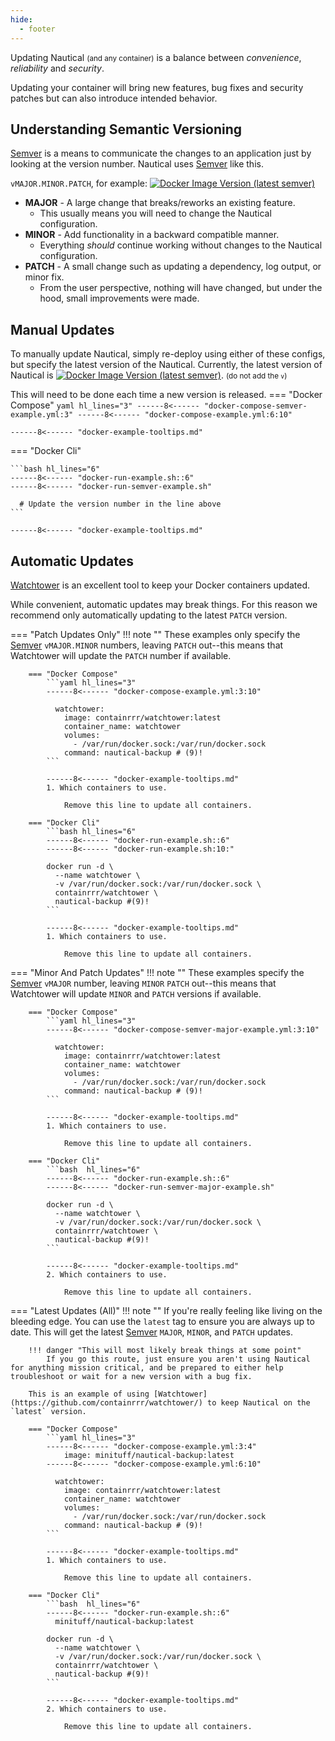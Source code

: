 ```yaml
---
hide:
  - footer
---
```


Updating Nautical <small>(and any container)</small> is a balance between *convenience*, *reliability* and *security*.

Updating your container will bring new features, bug fixes and security patches but can also introduce intended behavior.


## Understanding Semantic Versioning
[Semver](https://semver.org) is a means to communicate the changes to an application just by looking at the version number.
Nautical uses [Semver](https://semver.org) like this.

`vMAJOR.MINOR.PATCH`, for example:
<a href="https://hub.docker.com/r/minituff/nautical-backup"><img alt="Docker Image Version (latest semver)" src="https://img.shields.io/docker/v/minituff/nautical-backup/latest?label= " /></a>

* **MAJOR** - A large change that breaks/reworks an existing feature. 
    * This usually means you will need to change the Nautical configuration.
* **MINOR** - Add functionality in a backward compatible manner.
    * Everything *should* continue working without changes to the Nautical configuration.
* **PATCH** - A small change such as updating a dependency, log output, or minor fix.
    * From the user perspective, nothing will have changed, but under the hood, small improvements were made.

## Manual Updates
To manually update Nautical, simply re-deploy using either of these configs, but specify the latest version of the Nautical.
Currently, the latest version of Nautical is <a href="https://hub.docker.com/r/minituff/nautical-backup"><img alt="Docker Image Version (latest semver)" src="https://img.shields.io/docker/v/minituff/nautical-backup/latest?label= " /></a>. <small>(do not add the `v`)</small>

This will need to be done each time a new version is released.
=== "Docker Compose"
    ```yaml hl_lines="3"
    ------8<------ "docker-compose-semver-example.yml:3"
    ------8<------ "docker-compose-example.yml:6:10"
    ```
    
    ------8<------ "docker-example-tooltips.md"

=== "Docker Cli"

    ```bash hl_lines="6"
    ------8<------ "docker-run-example.sh::6"
    ------8<------ "docker-run-semver-example.sh"

      # Update the version number in the line above
    ```

    ------8<------ "docker-example-tooltips.md"


## Automatic Updates
[Watchtower](https://github.com/containrrr/watchtower/) is an excellent tool to keep your Docker containers updated.

While convenient, automatic updates may break things. For this reason we recommend only automatically updating to the latest `PATCH` version.

=== "Patch Updates Only"
    !!! note ""
        These examples only specify the [Semver](https://semver.org) `vMAJOR.MINOR` numbers, leaving `PATCH` out--this means that Watchtower will update the `PATCH` number if available.

        === "Docker Compose"
            ```yaml hl_lines="3"
            ------8<------ "docker-compose-example.yml:3:10"
              
              watchtower:
                image: containrrr/watchtower:latest
                container_name: watchtower
                volumes:
                  - /var/run/docker.sock:/var/run/docker.sock
                command: nautical-backup # (9)! 
            ```

            ------8<------ "docker-example-tooltips.md"
            1. Which containers to use. 

                Remove this line to update all containers.

        === "Docker Cli"
            ```bash hl_lines="6"
            ------8<------ "docker-run-example.sh::6"
            ------8<------ "docker-run-example.sh:10:"
            
            docker run -d \
              --name watchtower \
              -v /var/run/docker.sock:/var/run/docker.sock \
              containrrr/watchtower \
              nautical-backup #(9)!
            ```

            ------8<------ "docker-example-tooltips.md"
            1. Which containers to use. 

                Remove this line to update all containers.

=== "Minor And Patch Updates"
    !!! note ""
        These examples specify the [Semver](https://semver.org) `vMAJOR` number, leaving `MINOR` `PATCH` out--this means that Watchtower will update `MINOR` and `PATCH` versions if available.

        === "Docker Compose"
            ```yaml hl_lines="3"
            ------8<------ "docker-compose-semver-major-example.yml:3:10"
              
              watchtower:
                image: containrrr/watchtower:latest
                container_name: watchtower
                volumes:
                  - /var/run/docker.sock:/var/run/docker.sock
                command: nautical-backup # (9)! 
            ```

            ------8<------ "docker-example-tooltips.md"
            1. Which containers to use. 

                Remove this line to update all containers.

        === "Docker Cli"
            ```bash  hl_lines="6"
            ------8<------ "docker-run-example.sh::6"
            ------8<------ "docker-run-semver-major-example.sh"
            
            docker run -d \
              --name watchtower \
              -v /var/run/docker.sock:/var/run/docker.sock \
              containrrr/watchtower \
              nautical-backup #(9)!
            ```

            ------8<------ "docker-example-tooltips.md"
            2. Which containers to use. 

                Remove this line to update all containers.

=== "Latest Updates (All)"
    !!! note ""
        If you're really feeling like living on the bleeding edge. You can use the `latest` tag to ensure you are always up to date.
        This will get the latest [Semver](https://semver.org) `MAJOR`, `MINOR`, and `PATCH` updates.

        !!! danger "This will most likely break things at some point"
            If you go this route, just ensure you aren't using Nautical for anything mission critical, and be prepared to either help troubleshoot or wait for a new version with a bug fix.

        This is an example of using [Watchtower](https://github.com/containrrr/watchtower/) to keep Nautical on the `latest` version.
        
        === "Docker Compose"
            ```yaml hl_lines="3"
            ------8<------ "docker-compose-example.yml:3:4"
                image: minituff/nautical-backup:latest
            ------8<------ "docker-compose-example.yml:6:10"
              
              watchtower:
                image: containrrr/watchtower:latest
                container_name: watchtower
                volumes:
                  - /var/run/docker.sock:/var/run/docker.sock
                command: nautical-backup # (9)! 
            ```

            ------8<------ "docker-example-tooltips.md"
            1. Which containers to use. 

                Remove this line to update all containers.

        === "Docker Cli"
            ```bash  hl_lines="6"
            ------8<------ "docker-run-example.sh::6"
              minituff/nautical-backup:latest
            
            docker run -d \
              --name watchtower \
              -v /var/run/docker.sock:/var/run/docker.sock \
              containrrr/watchtower \
              nautical-backup #(9)!
            ```

            ------8<------ "docker-example-tooltips.md"
            2. Which containers to use. 

                Remove this line to update all containers.


